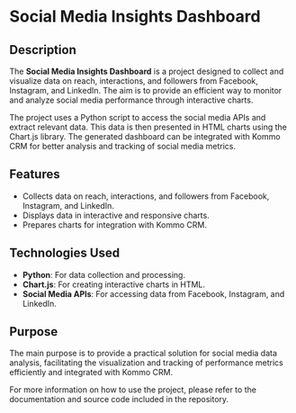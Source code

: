 # Social Media Insights Dashboard

## Description

The **Social Media Insights Dashboard** is a project designed to collect and visualize data on reach, interactions, and followers from Facebook, Instagram, and LinkedIn. The aim is to provide an efficient way to monitor and analyze social media performance through interactive charts.

The project uses a Python script to access the social media APIs and extract relevant data. This data is then presented in HTML charts using the Chart.js library. The generated dashboard can be integrated with Kommo CRM for better analysis and tracking of social media metrics.

## Features

- Collects data on reach, interactions, and followers from Facebook, Instagram, and LinkedIn.
- Displays data in interactive and responsive charts.
- Prepares charts for integration with Kommo CRM.

## Technologies Used

- **Python**: For data collection and processing.
- **Chart.js**: For creating interactive charts in HTML.
- **Social Media APIs**: For accessing data from Facebook, Instagram, and LinkedIn.

## Purpose

The main purpose is to provide a practical solution for social media data analysis, facilitating the visualization and tracking of performance metrics efficiently and integrated with Kommo CRM.

For more information on how to use the project, please refer to the documentation and source code included in the repository.
